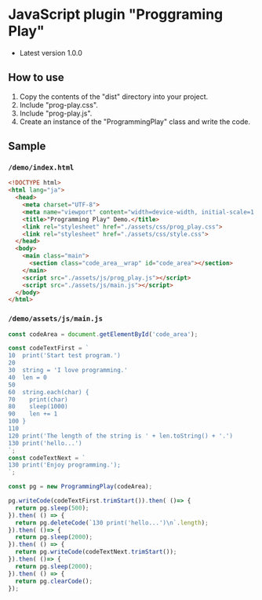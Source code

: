 # JavaScript plugin "Proggraming Play"

- Latest version 1.0.0

## How to use

1. Copy the contents of the "dist" directory into your project.
2. Include "prog-play.css".
3. Include "prog-play.js".
4. Create an instance of the "ProgrammingPlay" class and write the code.

## Sample

### `/demo/index.html`

```html
<!DOCTYPE html>
<html lang="ja">
  <head>
    <meta charset="UTF-8">
    <meta name="viewport" content="width=device-width, initial-scale=1.0">
    <title>"Programming Play" Demo.</title>
    <link rel="stylesheet" href="./assets/css/prog_play.css">
    <link rel="stylesheet" href="./assets/css/style.css">
  </head>
  <body>
    <main class="main">
      <section class="code_area__wrap" id="code_area"></section>
    </main>
    <script src="./assets/js/prog_play.js"></script>
    <script src="./assets/js/main.js"></script>
  </body>
</html>
```

### `/demo/assets/js/main.js`

```javascript
const codeArea = document.getElementById('code_area');

const codeTextFirst = `
10  print('Start test program.')
20  
30  string = 'I love programming.'
40  len = 0
50  
60  string.each(char) {
70    print(char)
80    sleep(1000)
90    len += 1
100 }
110 
120 print('The length of the string is ' + len.toString() + '.')
130 print('hello...')
`;
const codeTextNext = `
130 print('Enjoy programming.');
`;

const pg = new ProgrammingPlay(codeArea);

pg.writeCode(codeTextFirst.trimStart()).then( ()=> {
  return pg.sleep(500);
}).then( () => {
  return pg.deleteCode(`130 print('hello...')\n`.length);
}).then( ()=> {
  return pg.sleep(2000);
}).then( () => {
  return pg.writeCode(codeTextNext.trimStart());
}).then( ()=> {
  return pg.sleep(2000);
}).then( () => {
  return pg.clearCode();
});
```
